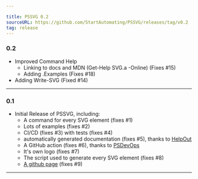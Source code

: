 ```yaml
---

title: PSSVG 0.2
sourceURL: https://github.com/StartAutomating/PSSVG/releases/tag/v0.2
tag: release
---
```

### 0.2
* Improved Command Help
  * Linking to docs and MDN (Get-Help SVG.a -Online) (Fixes #15)
  * Adding .Examples (Fixes #18)
* Adding Write-SVG (Fixed #14)
---
### 0.1
* Initial Release of PSSVG, including:
  * A command for every SVG element (fixes #1)
  * Lots of examples (fixes #2)
  * CI/CD (fixes #3) with tests (fixes #4)
  * automatically generated documentation (fixes #5), thanks to [HelpOut](https://github.com/StartAutomating/HelpOut)
  * A GitHub action (fixes #6), thanks to [PSDevOps](https://github.com/StartAutomating/PSDevOps)
  * It's own logo (fixes #7)
  * The script used to generate every SVG element (fixes #8)
  * [A github page](https://PSSVG.start-automating.com) (fixes #9)
---
